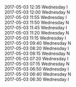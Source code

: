 2017-05-03 12:35 Wednesday  I  
2017-05-03 12:00 Wednesday  N  
2017-05-03 11:55 Wednesday  I  
2017-05-03 11:50 Wednesday  N  
2017-05-03 11:45 Wednesday  I  
2017-05-03 11:20 Wednesday  N  
2017-05-03 11:15 Wednesday  I  
2017-05-03 09:40 Wednesday  N  
2017-05-03 08:20 Wednesday  I  
2017-05-03 08:15 Wednesday  N  
2017-05-03 07:20 Wednesday  I  
2017-05-03 07:15 Wednesday  N  
2017-05-03 06:50 Wednesday  I  
2017-05-03 06:40 Wednesday  N  
2017-05-03 06:30 Wednesday  I  
